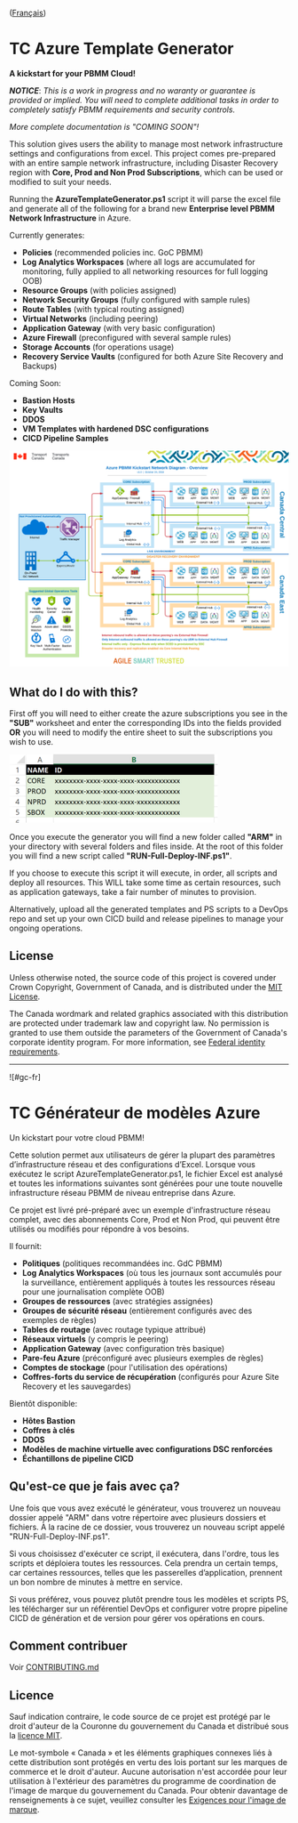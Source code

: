 ([Français](#gc-fr))

# TC Azure Template Generator

**A kickstart for your PBMM Cloud!**

**_NOTICE_**: _This is a work in progress and no waranty or guarantee is provided or implied. You will need to complete additional tasks in order to completely satisfy PBMM requirements and security controls._

_More complete documentation is "COMING SOON"!_

This solution gives users the ability to manage most network infrastructure settings and configurations from excel. This project comes pre-prepared with an entire sample network infrastructure, including Disaster Recovery region with **Core, Prod and Non Prod Subscriptions**, which can be used or modified to suit your needs.

Running the **AzureTemplateGenerator.ps1** script it will parse the excel file and generate all of the following for a brand new **Enterprise level PBMM Network Infrastructure** in Azure.

Currently generates:

* **Policies** (recommended policies inc. GoC PBMM)
* **Log Analytics Workspaces** (where all logs are accumulated for monitoring, fully applied to all networking resources for full logging OOB)
* **Resource Groups** (with policies assigned)
* **Network Security Groups** (fully configured with sample rules)
* **Route Tables** (with typical routing assigned)
* **Virtual Networks** (including peering)
* **Application Gateway** (with very basic configuration)
* **Azure Firewall** (preconfigured with several sample rules)
* **Storage Accounts** (for operations usage)
* **Recovery Service Vaults** (configured for both Azure Site Recovery and Backups)

Coming Soon:
* **Bastion Hosts**
* **Key Vaults**
* **DDOS**
* **VM Templates with hardened DSC configurations**
* **CICD Pipeline Samples**

![diagram_overview](./resources/readme_diagram_overview.png)

## What do I do with this?

First off you will need to either create the azure subscriptions you see in the **"SUB"** worksheet and enter the corresponding IDs into the fields provided **OR** you will need to modify the entire sheet to suit the subscriptions you wish to use. 

![readme_subs](./resources/readme_subs.png)

Once you execute the generator you will find a new folder called **"ARM"** in your directory with several folders and files inside. At the root of this folder you will find a new script called **"RUN-Full-Deploy-INF.ps1"**. 

If you choose to execute this script it will execute, in order, all scripts and deploy all resources. This WILL take some time as certain resources, such as application gateways, take a fair number of minutes to provision.

Alternatively, upload all the generated templates and PS scripts to a DevOps repo and set up your own CICD build and release pipelines to manage your ongoing operations.

## License

Unless otherwise noted, the source code of this project is covered under Crown Copyright, Government of Canada, and is distributed under the [MIT License](LICENSE).

The Canada wordmark and related graphics associated with this distribution are protected under trademark law and copyright law. No permission is granted to use them outside the parameters of the Government of Canada's corporate identity program. For more information, see [Federal identity requirements](https://www.canada.ca/en/treasury-board-secretariat/topics/government-communications/federal-identity-requirements.html).

______________________
![#gc-fr]
# TC Générateur de modèles Azure

Un kickstart pour votre cloud PBMM!

Cette solution permet aux utilisateurs de gérer la plupart des paramètres d’infrastructure réseau et des configurations d’Excel. Lorsque vous exécutez le script AzureTemplateGenerator.ps1, le fichier Excel est analysé et toutes les informations suivantes sont générées pour une toute nouvelle infrastructure réseau PBMM de niveau entreprise dans Azure.

Ce projet est livré pré-préparé avec un exemple d'infrastructure réseau complet, avec des abonnements Core, Prod et Non Prod, qui peuvent être utilisés ou modifiés pour répondre à vos besoins.

Il fournit:

* **Politiques** (politiques recommandées inc. GdC PBMM)
* **Log Analytics Workspaces** (où tous les journaux sont accumulés pour la surveillance, entièrement appliqués à toutes les ressources réseau pour une journalisation complète OOB)
* **Groupes de ressources** (avec stratégies assignées)
* **Groupes de sécurité réseau** (entièrement configurés avec des exemples de règles)
* **Tables de routage** (avec routage typique attribué)
* **Réseaux virtuels** (y compris le peering)
* **Application Gateway** (avec configuration très basique)
* **Pare-feu Azure** (préconfiguré avec plusieurs exemples de règles)
* **Comptes de stockage** (pour l'utilisation des opérations)
* **Coffres-forts du service de récupération** (configurés pour Azure Site Recovery et les sauvegardes)

Bientôt disponible:

* **Hôtes Bastion**
* **Coffres à clés**
* **DDOS**
* **Modèles de machine virtuelle avec configurations DSC renforcées**
* **Échantillons de pipeline CICD**

## Qu'est-ce que je fais avec ça?

Une fois que vous avez exécuté le générateur, vous trouverez un nouveau dossier appelé "ARM" dans votre répertoire avec plusieurs dossiers et fichiers. À la racine de ce dossier, vous trouverez un nouveau script appelé "RUN-Full-Deploy-INF.ps1".

Si vous choisissez d'exécuter ce script, il exécutera, dans l'ordre, tous les scripts et déploiera toutes les ressources. Cela prendra un certain temps, car certaines ressources, telles que les passerelles d’application, prennent un bon nombre de minutes à mettre en service.

Si vous préférez, vous pouvez plutôt prendre tous les modèles et scripts PS, les télécharger sur un référentiel DevOps et configurer votre propre pipeline CICD de génération et de version pour gérer vos opérations en cours.

## Comment contribuer

Voir [CONTRIBUTING.md](CONTRIBUTING.md)

## Licence

Sauf indication contraire, le code source de ce projet est protégé par le droit d'auteur de la Couronne du gouvernement du Canada et distribué sous la [licence MIT](LICENSE).

Le mot-symbole « Canada » et les éléments graphiques connexes liés à cette distribution sont protégés en vertu des lois portant sur les marques de commerce et le droit d'auteur. Aucune autorisation n'est accordée pour leur utilisation à l'extérieur des paramètres du programme de coordination de l'image de marque du gouvernement du Canada. Pour obtenir davantage de renseignements à ce sujet, veuillez consulter les [Exigences pour l'image de marque](https://www.canada.ca/fr/secretariat-conseil-tresor/sujets/communications-gouvernementales/exigences-image-marque.html).
